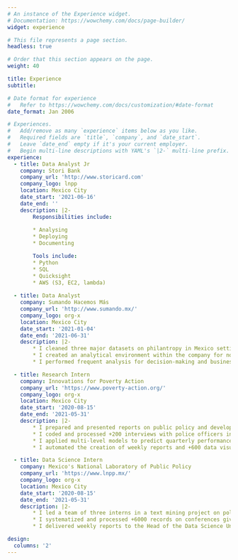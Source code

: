 ```yaml
---
# An instance of the Experience widget.
# Documentation: https://wowchemy.com/docs/page-builder/
widget: experience

# This file represents a page section.
headless: true

# Order that this section appears on the page.
weight: 40

title: Experience
subtitle:

# Date format for experience
#   Refer to https://wowchemy.com/docs/customization/#date-format
date_format: Jan 2006

# Experiences.
#   Add/remove as many `experience` items below as you like.
#   Required fields are `title`, `company`, and `date_start`.
#   Leave `date_end` empty if it's your current employer.
#   Begin multi-line descriptions with YAML's `|2-` multi-line prefix.
experience:
  - title: Data Analyst Jr
    company: Stori Bank
    company_url: 'http://www.storicard.com'
    company_logo: lnpp
    location: Mexico City
    date_start: '2021-06-16'
    date_end: ''
    description: |2-
        Responsibilities include:
        
        * Analysing
        * Deploying
        * Documenting

        Tools include:
        * Python 
        * SQL
        * Quicksight
        * AWS (S3, EC2, lambda)
        
  - title: Data Analyst
    company: Sumando Hacemos Más
    company_url: 'http://www.sumando.mx/'
    company_logo: org-x
    location: Mexico City
    date_start: '2021-01-04'
    date_end: '2021-06-31'
    description: |2-
        * I cleaned three major datasets on philantropy in Mexico setting the data foundations of the company
        * I created an analytical environment within the company for non-technical to can retrieve information and make data visualizations easily
        * I performed frequent analysis for decision-making and business-to-business meetings

  - title: Research Intern
    company: Innovations for Poverty Action
    company_url: 'https://www.poverty-action.org/'
    company_logo: org-x
    location: Mexico City
    date_start: '2020-08-15'
    date_end: '2021-05-31'
    description: |2-
        * I prepared and presented reports on public policy and development
        * I coded and processed +200 interviews with police officers in Mexico City
        * I applied multi-level models to predict quarterly performances on security based on INEGI's surveys
        * I automated the creation of weekly reports and +600 data visualizations

  - title: Data Science Intern
    company: Mexico's National Laboratory of Public Policy 
    company_url: 'https://www.lnpp.mx/'
    company_logo: org-x
    location: Mexico City
    date_start: '2020-08-15'
    date_end: '2021-05-31'
    description: |2-
        * I led a team of three interns in a text mining project on political speeches
        * I systematized and processed +6000 records on conferences given by the President of Mexico
        * I delivered weekly reports to the Head of the Data Science Unit, Ph.D. Sebastián Garrido de Sierra 

design:
  columns: '2'
---
```

